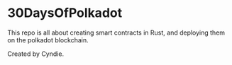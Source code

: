 # 30DaysOfPolkadot

This repo is all about creating smart contracts in Rust, and deploying them on the polkadot blockchain.

Created by Cyndie.
